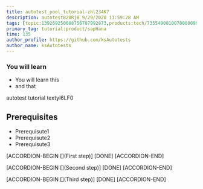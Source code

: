 ```yaml
---
title: autotest_pool_tutorial-zhl234K7
description: autotest820RjB_9/29/2020 11:59:28 AM
tags: [topic:139269250608756787992873,products:tech/73554900100700000996,tutorial:experience/advanced]
primary_tag: tutorial:product/sapHana
time: 135
author_profile: https://github.com/ksAutotests
author_name: ksAutotests
---
```

### You will learn
- You will learn this
- and that

autotest tutorial textyl6LF0

## Prerequisites
- Prerequisute1
- Prerequisute2
- Prerequisute3

[ACCORDION-BEGIN [](First step)]
[DONE]
[ACCORDION-END]

[ACCORDION-BEGIN [](Second step)]
[DONE]
[ACCORDION-END]

[ACCORDION-BEGIN [](Third step)]
[DONE]
[ACCORDION-END]

